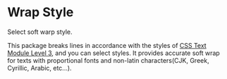 # Wrap Style

Select soft warp style.

This package breaks lines in accordance with the styles of [CSS Text Module Level 3](http://www.w3.org/TR/css-text-3/), and you can select styles. It provides accurate soft wrap for texts with proportional fonts and non-latin characters(CJK, Greek, Cyrillic, Arabic, etc...).
